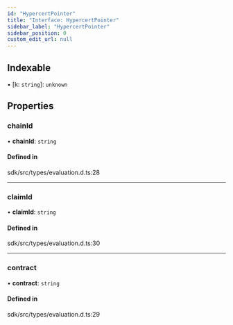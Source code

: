 ```yaml
---
id: "HypercertPointer"
title: "Interface: HypercertPointer"
sidebar_label: "HypercertPointer"
sidebar_position: 0
custom_edit_url: null
---
```


## Indexable

▪ [k: `string`]: `unknown`

## Properties

### chainId

• **chainId**: `string`

#### Defined in

sdk/src/types/evaluation.d.ts:28

---

### claimId

• **claimId**: `string`

#### Defined in

sdk/src/types/evaluation.d.ts:30

---

### contract

• **contract**: `string`

#### Defined in

sdk/src/types/evaluation.d.ts:29

